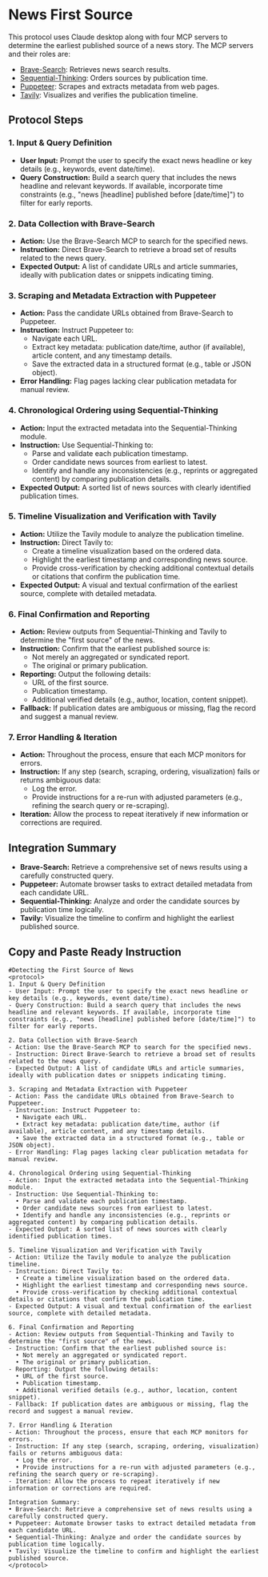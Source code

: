 # News First Source

This protocol uses Claude desktop along with four MCP servers to determine the earliest published source of a news story. The MCP servers and their roles are:

- [Brave-Search](https://github.com/modelcontextprotocol/servers/tree/main/src/brave-search): Retrieves news search results.
- [Sequential-Thinking](https://github.com/modelcontextprotocol/servers/tree/main/src/sequentialthinking): Orders sources by publication time.
- [Puppeteer](https://github.com/modelcontextprotocol/servers/tree/main/src/puppeteer): Scrapes and extracts metadata from web pages.
- [Tavily](https://github.com/tavily-ai/tavily-mcp): Visualizes and verifies the publication timeline.

## Protocol Steps

### 1. Input & Query Definition
- **User Input:** Prompt the user to specify the exact news headline or key details (e.g., keywords, event date/time).
- **Query Construction:** Build a search query that includes the news headline and relevant keywords. If available, incorporate time constraints (e.g., "news [headline] published before [date/time]") to filter for early reports.

### 2. Data Collection with Brave-Search
- **Action:** Use the Brave-Search MCP to search for the specified news.
- **Instruction:** Direct Brave-Search to retrieve a broad set of results related to the news query.
- **Expected Output:** A list of candidate URLs and article summaries, ideally with publication dates or snippets indicating timing.

### 3. Scraping and Metadata Extraction with Puppeteer
- **Action:** Pass the candidate URLs obtained from Brave-Search to Puppeteer.
- **Instruction:** Instruct Puppeteer to:
  - Navigate each URL.
  - Extract key metadata: publication date/time, author (if available), article content, and any timestamp details.
  - Save the extracted data in a structured format (e.g., table or JSON object).
- **Error Handling:** Flag pages lacking clear publication metadata for manual review.

### 4. Chronological Ordering using Sequential-Thinking
- **Action:** Input the extracted metadata into the Sequential-Thinking module.
- **Instruction:** Use Sequential-Thinking to:
  - Parse and validate each publication timestamp.
  - Order candidate news sources from earliest to latest.
  - Identify and handle any inconsistencies (e.g., reprints or aggregated content) by comparing publication details.
- **Expected Output:** A sorted list of news sources with clearly identified publication times.

### 5. Timeline Visualization and Verification with Tavily
- **Action:** Utilize the Tavily module to analyze the publication timeline.
- **Instruction:** Direct Tavily to:
  - Create a timeline visualization based on the ordered data.
  - Highlight the earliest timestamp and corresponding news source.
  - Provide cross-verification by checking additional contextual details or citations that confirm the publication time.
- **Expected Output:** A visual and textual confirmation of the earliest source, complete with detailed metadata.

### 6. Final Confirmation and Reporting
- **Action:** Review outputs from Sequential-Thinking and Tavily to determine the "first source" of the news.
- **Instruction:** Confirm that the earliest published source is:
  - Not merely an aggregated or syndicated report.
  - The original or primary publication.
- **Reporting:** Output the following details:
  - URL of the first source.
  - Publication timestamp.
  - Additional verified details (e.g., author, location, content snippet).
- **Fallback:** If publication dates are ambiguous or missing, flag the record and suggest a manual review.

### 7. Error Handling & Iteration
- **Action:** Throughout the process, ensure that each MCP monitors for errors.
- **Instruction:** If any step (search, scraping, ordering, visualization) fails or returns ambiguous data:
  - Log the error.
  - Provide instructions for a re-run with adjusted parameters (e.g., refining the search query or re-scraping).
- **Iteration:** Allow the process to repeat iteratively if new information or corrections are required.

## Integration Summary
- **Brave-Search:** Retrieve a comprehensive set of news results using a carefully constructed query.
- **Puppeteer:** Automate browser tasks to extract detailed metadata from each candidate URL.
- **Sequential-Thinking:** Analyze and order the candidate sources by publication time logically.
- **Tavily:** Visualize the timeline to confirm and highlight the earliest published source.

## Copy and Paste Ready Instruction

```
#Detecting the First Source of News
<protocol>
1. Input & Query Definition
- User Input: Prompt the user to specify the exact news headline or key details (e.g., keywords, event date/time).
- Query Construction: Build a search query that includes the news headline and relevant keywords. If available, incorporate time constraints (e.g., "news [headline] published before [date/time]") to filter for early reports.

2. Data Collection with Brave-Search
- Action: Use the Brave-Search MCP to search for the specified news.
- Instruction: Direct Brave-Search to retrieve a broad set of results related to the news query.
- Expected Output: A list of candidate URLs and article summaries, ideally with publication dates or snippets indicating timing.

3. Scraping and Metadata Extraction with Puppeteer
- Action: Pass the candidate URLs obtained from Brave-Search to Puppeteer.
- Instruction: Instruct Puppeteer to:
  • Navigate each URL.
  • Extract key metadata: publication date/time, author (if available), article content, and any timestamp details.
  • Save the extracted data in a structured format (e.g., table or JSON object).
- Error Handling: Flag pages lacking clear publication metadata for manual review.

4. Chronological Ordering using Sequential-Thinking
- Action: Input the extracted metadata into the Sequential-Thinking module.
- Instruction: Use Sequential-Thinking to:
  • Parse and validate each publication timestamp.
  • Order candidate news sources from earliest to latest.
  • Identify and handle any inconsistencies (e.g., reprints or aggregated content) by comparing publication details.
- Expected Output: A sorted list of news sources with clearly identified publication times.

5. Timeline Visualization and Verification with Tavily
- Action: Utilize the Tavily module to analyze the publication timeline.
- Instruction: Direct Tavily to:
  • Create a timeline visualization based on the ordered data.
  • Highlight the earliest timestamp and corresponding news source.
  • Provide cross-verification by checking additional contextual details or citations that confirm the publication time.
- Expected Output: A visual and textual confirmation of the earliest source, complete with detailed metadata.

6. Final Confirmation and Reporting
- Action: Review outputs from Sequential-Thinking and Tavily to determine the "first source" of the news.
- Instruction: Confirm that the earliest published source is:
  • Not merely an aggregated or syndicated report.
  • The original or primary publication.
- Reporting: Output the following details:
  • URL of the first source.
  • Publication timestamp.
  • Additional verified details (e.g., author, location, content snippet).
- Fallback: If publication dates are ambiguous or missing, flag the record and suggest a manual review.

7. Error Handling & Iteration
- Action: Throughout the process, ensure that each MCP monitors for errors.
- Instruction: If any step (search, scraping, ordering, visualization) fails or returns ambiguous data:
  • Log the error.
  • Provide instructions for a re-run with adjusted parameters (e.g., refining the search query or re-scraping).
- Iteration: Allow the process to repeat iteratively if new information or corrections are required.

Integration Summary:
• Brave-Search: Retrieve a comprehensive set of news results using a carefully constructed query.
• Puppeteer: Automate browser tasks to extract detailed metadata from each candidate URL.
• Sequential-Thinking: Analyze and order the candidate sources by publication time logically.
• Tavily: Visualize the timeline to confirm and highlight the earliest published source.
</protocol>
```
